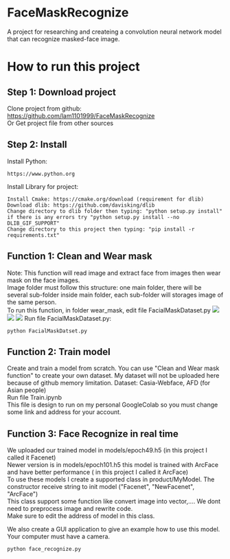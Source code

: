 # FaceMaskRecognize
A project for researching and createing a convolution neural network model that can recognize masked-face image.

# How to run this project

## Step 1: Download project
Clone project from github: https://github.com/lam1101999/FaceMaskRecognize  
Or Get project file from other sources

## Step 2: Install
Install Python: 
```
https://www.python.org
```
Install Library for project:
```
Install Cmake: https://cmake.org/download (requirement for dlib)
Download dlib: https://github.com/davisking/dlib
Change directory to dlib folder then typing: "python setup.py install" if there is any errors try "python setup.py install --no DLIB_GIF_SUPPORT"
Change directory to this project then typing: "pip install -r requirements.txt"
```
## Function 1: Clean and Wear mask
Note: This function will read image and extract face from images then wear mask on the face images.  
Image folder must follow this structure: one main folder, there will be several sub-folder inside main folder, each sub-folder will storages image of the same person.  
To run this function, in folder wear_mask, edit file FacialMaskDataset.py
![](https://github.com/lam1101999/FaceMaskRecognize/blob/master/image_github/unlock_clean_wear_mask.jpg)
![](https://github.com/lam1101999/FaceMaskRecognize/blob/master/image_github/Input_and_output_directory_clean.jpg)
![](https://github.com/lam1101999/FaceMaskRecognize/blob/master/image_github/Input_and_output_wear_mask.jpg)
Run file FacialMaskDataset.py:
```
python FacialMaskDatset.py
```

## Function 2: Train model
Create and train a model from scratch. You can use "Clean and Wear mask function" to create your own dataset. My dataset will not be uploaded here because of github memory limitation. Dataset: Casia-Webface, AFD (for Asian people)  
Run file Train.ipynb  
This file is design to run on my personal GoogleColab so you must change some link and address for your account.

## Function 3: Face Recognize in real time
We uploaded our trained model in models/epoch49.h5 (in this project I called it Facenet)  
Newer version is in models/epoch101.h5 this model is trained with ArcFace and have better performance ( in this project I called it ArcFace)  
To use these models I create a supported class in product/MyModel. The constructor receive string to init model ("Facenet", "NewFacenet", "ArcFace")  
This class support some function like convert image into vector,.... We dont need to preprocess image and rewrite code.  
Make sure to edit the address of model in this class.  

We also create a GUI application to give an example how to use this model.  
Your computer must have a camera.  
```
python face_recognize.py
```
